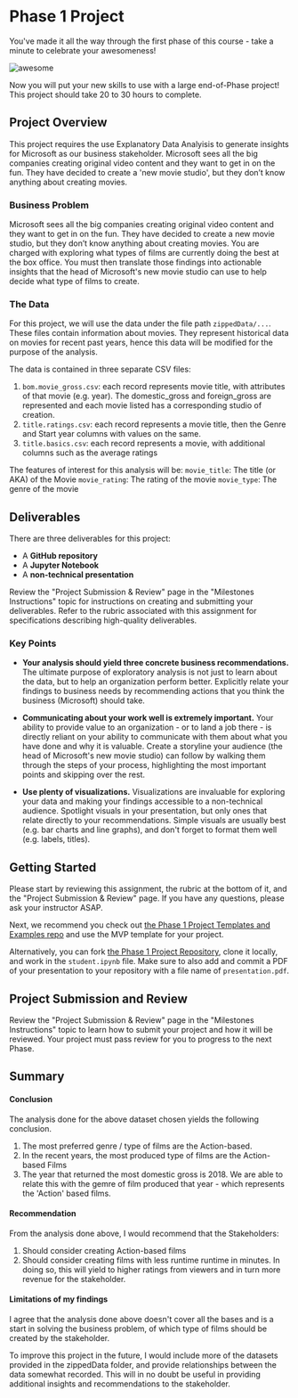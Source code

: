 # Phase 1 Project

You've made it all the way through the first phase of this course - take a minute to celebrate your awesomeness!

![awesome](https://raw.githubusercontent.com/learn-co-curriculum/dsc-phase-1-project/master/awesome.gif)

Now you will put your new skills to use with a large end-of-Phase project! This project should take 20 to 30 hours to complete.

## Project Overview

This project requires the use Explanatory Data Analyisis to generate insights
for Microsoft as our business stakeholder.
Microsoft sees all the big companies creating original video content and they want 
to get in on the fun. They have decided to create a 'new movie studio', but they don’t 
know anything about creating movies.


### Business Problem

Microsoft sees all the big companies creating original video content and they want to get in on the fun. They have decided to create a new movie studio, but they don’t know anything about creating movies. You are charged with exploring what types of films are currently doing the best at the box office. You must then translate those findings into actionable insights that the head of Microsoft's new movie studio can use to help decide what type of films to create.

### The Data

For this project, we will use the data under the file path `zippedData/...`. These files contain information about movies. They represent historical data on movies for recent past years, hence this data will be modified for the purpose of the analysis.

The data is contained in three separate CSV files:
1. `bom.movie_gross.csv`: each record represents movie title, with attributes of that movie (e.g. year). The domestic_gross and foreign_gross are represented and each movie listed has a corresponding studio of creation.
2. `title.ratings.csv`: each record represents a movie title, then the Genre and Start year columns with values on the same.
2. `title.basics.csv`: each record represents a movie, with additional columns such as the average ratings


The features of interest for this analysis will be:
`movie_title`: The title (or AKA) of the Movie
`movie_rating`: The rating of the movie
`movie_type`: The genre of the movie


## Deliverables

There are three deliverables for this project:

* A **GitHub repository**
* A **Jupyter Notebook**
* A **non-technical presentation**

Review the "Project Submission & Review" page in the "Milestones Instructions" topic for instructions on creating and submitting your deliverables. Refer to the rubric associated with this assignment for specifications describing high-quality deliverables.

### Key Points

* **Your analysis should yield three concrete business recommendations.** The ultimate purpose of exploratory analysis is not just to learn about the data, but to help an organization perform better. Explicitly relate your findings to business needs by recommending actions that you think the business (Microsoft) should take.

* **Communicating about your work well is extremely important.** Your ability to provide value to an organization - or to land a job there - is directly reliant on your ability to communicate with them about what you have done and why it is valuable. Create a storyline your audience (the head of Microsoft's new movie studio) can follow by walking them through the steps of your process, highlighting the most important points and skipping over the rest.

* **Use plenty of visualizations.** Visualizations are invaluable for exploring your data and making your findings accessible to a non-technical audience. Spotlight visuals in your presentation, but only ones that relate directly to your recommendations. Simple visuals are usually best (e.g. bar charts and line graphs), and don't forget to format them well (e.g. labels, titles).

## Getting Started

Please start by reviewing this assignment, the rubric at the bottom of it, and the "Project Submission & Review" page. If you have any questions, please ask your instructor ASAP.

Next, we recommend you check out [the Phase 1 Project Templates and Examples repo](https://github.com/learn-co-curriculum/dsc-project-template) and use the MVP template for your project.

Alternatively, you can fork [the Phase 1 Project Repository](https://github.com/learn-co-curriculum/dsc-phase-1-project), clone it locally, and work in the `student.ipynb` file. Make sure to also add and commit a PDF of your presentation to your repository with a file name of `presentation.pdf`.

## Project Submission and Review

Review the "Project Submission & Review" page in the "Milestones Instructions" topic to learn how to submit your project and how it will be reviewed. Your project must pass review for you to progress to the next Phase.

## Summary

#### Conclusion
The analysis done for the above dataset chosen yields the following conclusion.
1. The most preferred genre / type of films are the Action-based.
2. In the recent years, the most produced type of films are the Action-based Films
3. The year that returned the most domestic gross is 2018. We are able to relate this with the gemre of film produced that year - which represents the 'Action' based films.


#### Recommendation
From the analysis done above, I would recommend that the Stakeholders:
1. Should consider creating Action-based films
2. Should consider creating films with less runtime runtime in minutes. In doing so, this will yield to  higher ratings from viewers and in turn more revenue for the stakeholder.

#### Limitations of my findings
I agree that the analysis done above doesn't cover all the bases and is a start in solving the business problem, of which type of films should be created by the stakeholder.


To improve this project in the future, I would include more of the datasets provided in the zippedData folder, and provide relationships between the data somewhat recorded. This will in no doubt be useful in providing additional insights and recommendations to the stakeholder.